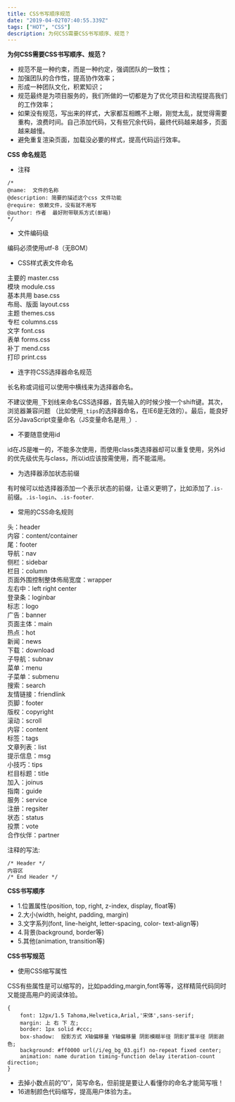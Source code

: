 ```yaml
---
title: CSS书写顺序规范
date: "2019-04-02T07:40:55.339Z"
tags: ["HOT", "CSS"]
description: 为何CSS需要CSS书写顺序、规范？
---
```


**为何CSS需要CSS书写顺序、规范？**

* 规范不是一种约束，而是一种约定，强调团队的一致性；
* 加强团队的合作性，提高协作效率；
* 形成一种团队文化，积累知识；
* 规范最终是为项目服务的，我们所做的一切都是为了优化项目和流程提高我们的工作效率；
* 如果没有规范，写出来的样式，大家都互相瞧不上眼，刚觉太乱，就觉得需要重构，浪费时间。自己添加代码，又有些冗余代码，最终代码越来越多，页面越来越慢。
* 避免重复渲染页面，加载没必要的样式，提高代码运行效率。

**CSS 命名规范**

* 注释

```css{numberLines: true}
/*
@name:  文件的名称
@description: 简要的描述这个css 文件功能
@require: 依赖文件，没有就不用写
@author: 作者  最好附带联系方式(邮箱)
*/
```

* 文件编码级

 编码必须使用utf-8（无BOM）

* CSS样式表文件命名

 主要的   master.css  
模块   module.css    
基本共用   base.css  
布局、版面   layout.css  
主题   themes.css  
专栏   columns.css  
文字   font.css  
表单   forms.css  
补丁   mend.css  
打印   print.css

* 连字符CSS选择器命名规范

 长名称或词组可以使用中横线来为选择器命名。

 不建议使用`_`下划线来命名CSS选择器，首先输入的时候少按一个shift键。其次，浏览器兼容问题 （比如使用`_tips`的选择器命名，在IE6是无效的）。最后，能良好区分JavaScript变量命名（JS变量命名是用`_`）.

* 不要随意使用id

 id在JS是唯一的，不能多次使用，而使用class类选择器却可以重复使用，另外id的优先级优先与class，所以id应该按需使用，而不能滥用。

* 为选择器添加状态前缀

 有时候可以给选择器添加一个表示状态的前缀，让语义更明了，比如添加了`.is-`前缀。`.is-login`、`.is-footer`.

* 常用的CSS命名规则

头：header  
内容：content/container  
尾：footer  
导航：nav  
侧栏：sidebar  
栏目：column  
页面外围控制整体佈局宽度：wrapper  
左右中：left right center  
登录条：loginbar  
标志：logo  
广告：banner  
页面主体：main  
热点：hot  
新闻：news  
下载：download  
子导航：subnav  
菜单：menu  
子菜单：submenu  
搜索：search  
友情链接：friendlink  
页脚：footer  
版权：copyright  
滚动：scroll  
内容：content  
标签：tags  
文章列表：list  
提示信息：msg  
小技巧：tips  
栏目标题：title  
加入：joinus  
指南：guide  
服务：service  
注册：regsiter  
状态：status  
投票：vote  
合作伙伴：partner  

 注释的写法:  
 ```css{numberLines: true}
/* Header */  
内容区  
/* End Header */  
```

**CSS书写顺序**  

* 1.位置属性(position, top, right, z-index, display, float等)  
* 2.大小(width, height, padding, margin)  
* 3.文字系列(font, line-height, letter-spacing, color- text-align等)  
* 4.背景(background, border等)  
* 5.其他(animation, transition等)  

**CSS书写规范**

* 使用CSS缩写属性

 CSS有些属性是可以缩写的，比如padding,margin,font等等，这样精简代码同时又能提高用户的阅读体验。

```css{numberLines: true}
{
    font: 12px/1.5 Tahoma,Helvetica,Arial,'宋体',sans-serif;
    margin: 上 右 下 左;
    border: 1px solid #ccc;
    box-shadow:  投影方式 X轴偏移量 Y轴偏移量 阴影模糊半径 阴影扩展半径 阴影颜色;
    background: #ff0000 url(/i/eg_bg_03.gif) no-repeat fixed center;
    animation: name duration timing-function delay iteration-count direction;
}
```

* 去掉小数点前的”0″，简写命名，但前提是要让人看懂你的命名才能简写哦！
* 16进制颜色代码缩写，提高用户体验为主。
